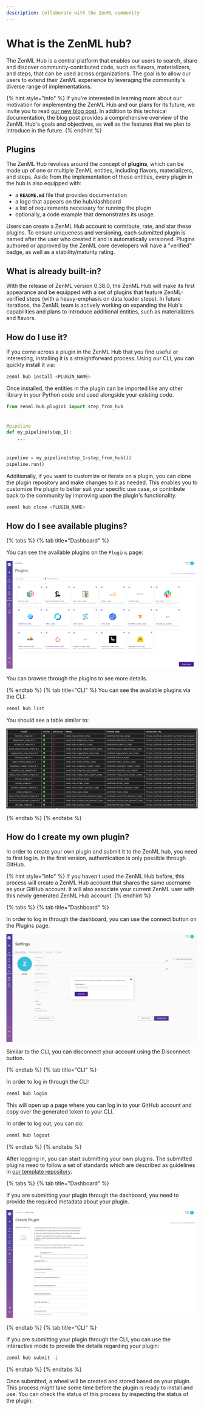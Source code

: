 ```yaml
---
description: Collaborate with the ZenML community
---
```


# What is the ZenML hub?

The ZenML Hub is a central platform that enables our users to search, share
and discover community-contributed code, such as flavors, materializers,
and steps, that can be used across organizations. The goal is to allow our
users to extend their ZenML experience by leveraging the community's diverse
range of implementations.

{% hint style="info" %}
If you're interested in learning more about our motivation for implementing the
ZenML Hub and our plans for its future, we invite you to read
[our new blog post](https://blog.zenml.io/zenml-hub-launch). In addition to
this technical documentation, the blog post provides a comprehensive overview
of the ZenML Hub's goals and objectives, as well as the features that
we plan to introduce in the future.
{% endhint %}

## Plugins

The ZenML Hub revolves around the concept of **plugins**, which can be made up
of one or multiple ZenML entities, including flavors, materializers, and steps.
Aside from the implementation of these entities, every plugin in the hub is
also equipped with:

- a **`README.md`** file that provides documentation
- a logo that appears on the hub/dashboard
- a list of requirements necessary for running the plugin
- optionally, a code example that demonstrates its usage.

Users can create a ZenML Hub account to contribute, rate, and star these
plugins. To ensure uniqueness and versioning, each submitted plugin is named
after the user who created it and is automatically versioned. Plugins authored
or approved by the ZenML core developers will have a "verified" badge, as
well as a stability/maturity rating.

## What is already built-in?

With the release of ZenML version 0.38.0, the ZenML Hub will make its first
appearance and be equipped with a set of plugins that feature ZenML-verified
steps (with a heavy-emphasis on data loader steps). In future iterations,
the ZenML team is actively working on expanding the Hub's capabilities and
plans to introduce additional entities, such as materializers and flavors.

## How do I use it?

If you come across a plugin in the ZenML Hub that you find useful or
interesting, installing it is a straightforward process. Using our CLI, you can
quickly install it via:

```bash
zenml hub install <PLUGIN_NAME>
```

Once installed, the entities in the plugin can be imported like any other
library in your Python code and used alongside your existing code.

```python
from zenml.hub.plugin1 import step_from_hub


@pipeline
def my_pipeline(step_1):
    ...


pipeline = my_pipeline(step_1=step_from_hub())
pipeline.run()
```

Additionally, if you want to customize or iterate on a plugin, you can clone
the plugin repository and make changes to it as needed. This enables you to
customize the plugin to better suit your specific use case, or contribute
back to the community by improving upon the plugin's functionality.

```bash
zenml hub clone <PLUGIN_NAME>
```

## How do I see available plugins?

{% tabs %}
{% tab title="Dashboard" %}

You can see the available plugins on the `Plugins` page:

![Dashboard List Plugin](../../assets/zenml_hub/plugins_dashboard.png)

You can browse through the plugins to see more details.

{% endtab %}
{% tab title="CLI" %}
You can see the available plugins via the CLI:

```bash
zenml hub list
```

You should see a table similar to:

![CLI List Plugin](../../assets/zenml_hub/plugins_cli.png)

{% endtab %}
{% endtabs %}

## How do I create my own plugin?

In order to create your own plugin and submit it to the ZenML hub, you need to
first log in. In the first version, authentication is only possible through
GitHub.

{% hint style="info" %}
If you haven't used the ZenML Hub before, this process will create a ZenML Hub
account that shares the same username as your GitHub account. It will also
associate your current ZenML user with this newly generated ZenML Hub account.
{% endhint %}

{% tabs %}
{% tab title="Dashboard" %}

In order to log in through the dashboard, you can use the connect button on the
Plugins page.

![Dashboard Login](../../assets/zenml_hub/login_dashboard.png)

Similar to the CLI, you can disconnect your account using the Disconnect button.

{% endtab %}
{% tab title="CLI" %}

In order to log in through the CLI:

```bash
zenml hub login
```

This will open up a page where you can log in to your GitHub account and copy
over the generated token to your CLI.

In order to log out, you can do:

```bash
zenml hub logout
```

{% endtab %}
{% endtabs %}

After logging in, you can start submitting your own plugins. The submitted
plugins need to follow a set of standards which are described as guidelines
in [our template repository](https://github.com/zenml-io/zenml-hub-plugin-template).

{% tabs %}
{% tab title="Dashboard" %}

If you are submitting your plugin through the dashboard, you need to provide
the required metadata about your plugin.

![Dashboard Create Plugin](../../assets/zenml_hub/create_plugin_dashboard.png)

{% endtab %}
{% tab title="CLI" %}

If you are submitting your plugin through the CLI, you can use the interactive
mode to provide the details regarding your plugin:

```bash
zenml hub submit -i
```

{% endtab %}
{% endtabs %}

Once submitted, a wheel will be created and stored based on your plugin. This
process might take some time before the plugin is ready to install and use. You
can check the status of this process by inspecting the status of the plugin.